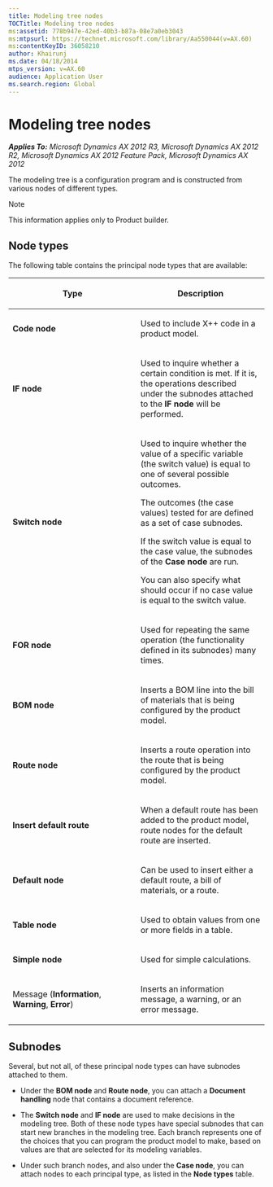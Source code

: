 ```yaml
---
title: Modeling tree nodes
TOCTitle: Modeling tree nodes
ms:assetid: 778b947e-42ed-40b3-b87a-08e7a0eb3043
ms:mtpsurl: https://technet.microsoft.com/library/Aa550044(v=AX.60)
ms:contentKeyID: 36058210
author: Khairunj
ms.date: 04/18/2014
mtps_version: v=AX.60
audience: Application User
ms.search.region: Global
---
```


# Modeling tree nodes 


_**Applies To:** Microsoft Dynamics AX 2012 R3, Microsoft Dynamics AX 2012 R2, Microsoft Dynamics AX 2012 Feature Pack, Microsoft Dynamics AX 2012_

The modeling tree is a configuration program and is constructed from various nodes of different types.


> [!NOTE]
> <P>This information applies only to Product builder.</P>



## Node types

The following table contains the principal node types that are available:

<table>
<colgroup>
<col style="width: 50%" />
<col style="width: 50%" />
</colgroup>
<thead>
<tr class="header">
<th><p>Type</p></th>
<th><p>Description</p></th>
</tr>
</thead>
<tbody>
<tr class="odd">
<td><p><strong>Code node</strong></p></td>
<td><p>Used to include X++ code in a product model.</p></td>
</tr>
<tr class="even">
<td><p><strong>IF node</strong></p></td>
<td><p>Used to inquire whether a certain condition is met. If it is, the operations described under the subnodes attached to the <strong>IF node</strong> will be performed.</p></td>
</tr>
<tr class="odd">
<td><p><strong>Switch node</strong></p></td>
<td><p>Used to inquire whether the value of a specific variable (the switch value) is equal to one of several possible outcomes.</p>
<p>The outcomes (the case values) tested for are defined as a set of case subnodes.</p>
<p>If the switch value is equal to the case value, the subnodes of the <strong>Case node</strong> are run.</p>
<p>You can also specify what should occur if no case value is equal to the switch value.</p></td>
</tr>
<tr class="even">
<td><p><strong>FOR node</strong></p></td>
<td><p>Used for repeating the same operation (the functionality defined in its subnodes) many times.</p></td>
</tr>
<tr class="odd">
<td><p><strong>BOM node</strong></p></td>
<td><p>Inserts a BOM line into the bill of materials that is being configured by the product model.</p></td>
</tr>
<tr class="even">
<td><p><strong>Route node</strong></p></td>
<td><p>Inserts a route operation into the route that is being configured by the product model.</p></td>
</tr>
<tr class="odd">
<td><p><strong>Insert default route</strong></p></td>
<td><p>When a default route has been added to the product model, route nodes for the default route are inserted.</p></td>
</tr>
<tr class="even">
<td><p><strong>Default node</strong></p></td>
<td><p>Can be used to insert either a default route, a bill of materials, or a route.</p></td>
</tr>
<tr class="odd">
<td><p><strong>Table node</strong></p></td>
<td><p>Used to obtain values from one or more fields in a table.</p></td>
</tr>
<tr class="even">
<td><p><strong>Simple node</strong></p></td>
<td><p>Used for simple calculations.</p></td>
</tr>
<tr class="odd">
<td><p>Message (<strong>Information</strong>, <strong>Warning</strong>, <strong>Error</strong>)</p></td>
<td><p>Inserts an information message, a warning, or an error message.</p></td>
</tr>
</tbody>
</table>


## Subnodes

Several, but not all, of these principal node types can have subnodes attached to them.

  - Under the **BOM node** and **Route node**, you can attach a **Document handling** node that contains a document reference.

  - The **Switch node** and **IF node** are used to make decisions in the modeling tree. Both of these node types have special subnodes that can start new branches in the modeling tree. Each branch represents one of the choices that you can program the product model to make, based on values are that are selected for its modeling variables.

  - Under such branch nodes, and also under the **Case node**, you can attach nodes to each principal type, as listed in the **Node types** table.

  


